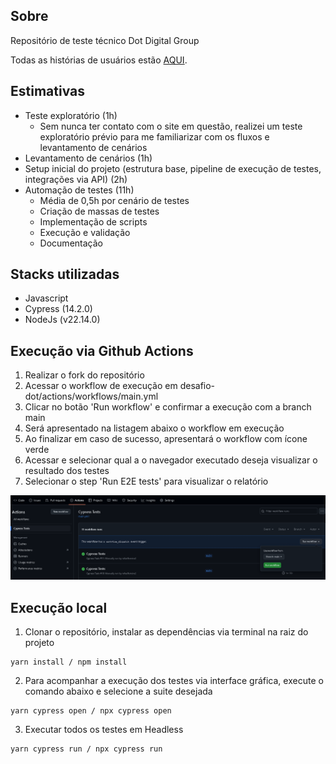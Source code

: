 ## Sobre

Repositório de teste técnico Dot Digital Group

Todas as histórias de usuários estão [AQUI](./user_story).

## Estimativas
- Teste exploratório (1h)
  - Sem nunca ter contato com o site em questão, realizei um teste exploratório prévio para me familiarizar com os fluxos e levantamento de cenários
- Levantamento de cenários (1h)
- Setup inicial do projeto (estrutura base, pipeline de execução de testes, integrações via API) (2h)
- Automação de testes (11h)
  - Média de 0,5h por cenário de testes 
  - Criação de massas de testes
  - Implementação de scripts
  - Execução e validação
  - Documentação

## Stacks utilizadas
- Javascript
- Cypress (14.2.0)
- NodeJs (v22.14.0)

## Execução via Github Actions

1. Realizar o fork do repositório
2. Acessar o workflow de execução em desafio-dot/actions/workflows/main.yml
3. Clicar no botão 'Run workflow' e confirmar a execução com a branch main
4. Será apresentado na listagem abaixo o workflow em execução
5. Ao finalizar em caso de sucesso, apresentará o workflow com ícone verde
6. Acessar e selecionar qual a o navegador executado deseja visualizar o resultado dos testes
7. Selecionar o step 'Run E2E tests' para visualizar o relatório
   
![poster](./.github/actions.png)

## Execução local

1. Clonar o repositório, instalar as dependências via terminal na raiz do projeto
```
yarn install / npm install
```

2. Para acompanhar a execução dos testes via interface gráfica, execute o comando abaixo e selecione a suite desejada
```
yarn cypress open / npx cypress open 
```

3. Executar todos os testes em Headless
```
yarn cypress run / npx cypress run 
```

